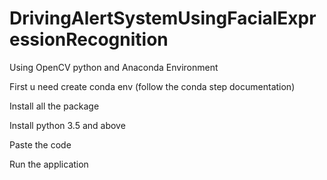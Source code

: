 # DrivingAlertSystemUsingFacialExpressionRecognition
Using OpenCV python and Anaconda Environment

First u need create conda env (follow the conda step documentation)

Install all the package 

Install python 3.5 and above

Paste the code 

Run the application
